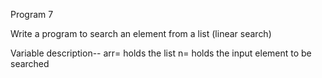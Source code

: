 Program 7

Write a program to search an element from a list (linear search)

Variable description--
arr= holds the list
n= holds the input element to be searched



